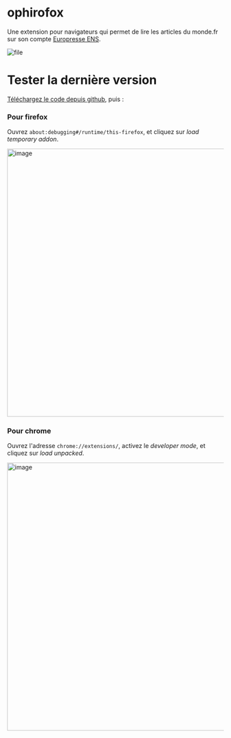 # ophirofox
Une extension pour navigateurs qui permet de lire les articles du monde.fr sur son compte [Europresse ENS](http://proxy.rubens.ens.fr/login?url=https://nouveau.europresse.com/access/ip/default.aspx?un=PSLT_1).

![file](https://user-images.githubusercontent.com/552629/93182919-98168d00-f73a-11ea-9518-175847fdc677.gif)



# Tester la dernière version

[Téléchargez le code depuis github](https://github.com/lovasoa/ophirofox/archive/master.zip), puis :

### Pour firefox

Ouvrez `about:debugging#/runtime/this-firefox`, et cliquez sur *load temporary addon*.

<img width="624" alt="image" src="https://user-images.githubusercontent.com/552629/93187035-9b604780-f73f-11ea-81d3-98a155025a3f.png">

### Pour chrome

Ouvrez l'adresse `chrome://extensions/`, activez le *developer mode*, et cliquez sur *load unpacked*.

<img width="624" alt="image" src="https://user-images.githubusercontent.com/552629/93186361-d8780a00-f73e-11ea-89c9-f63efd4a02fc.png">
